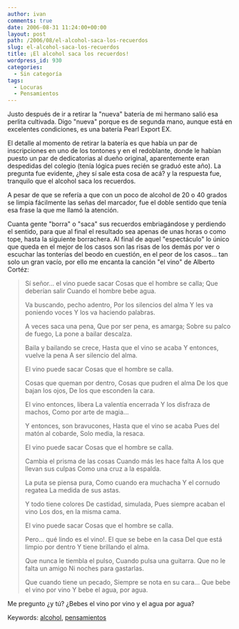 ```yaml
---
author: ivan
comments: true
date: 2006-08-31 11:24:00+00:00
layout: post
path: /2006/08/el-alcohol-saca-los-recuerdos
slug: el-alcohol-saca-los-recuerdos
title: ¡El alcohol saca los recuerdos!
wordpress_id: 930
categories:
  - Sin categoría
tags:
  - Locuras
  - Pensamientos
---
```


Justo después de ir a retirar la "nueva" batería de mi hermano salió esa perlita cultivada. Digo "nueva" porque es de segunda mano, aunque está en excelentes condiciones, es una batería Pearl Export EX.

El detalle al momento de retirar la batería es que había un par de inscripciones en uno de los tontones y en el redoblante, donde le habían puesto un par de dedicatorias al dueño original, aparentemente eran despedidas del colegio (tenía lógica pues recién se graduó este año). La pregunta fue evidente, ¿hey sí sale esta cosa de acá? y la respuesta fue, tranquilo que el alcohol saca los recuerdos.

A pesar de que se refería a que con un poco de alcohol de 20 o 40 grados se limpia fácilmente las señas del marcador, fue el doble sentido que tenía esa frase la que me llamó la atención.

Cuanta gente "borra" o "saca" sus recuerdos embriagándose y perdiendo el sentido, para que al final el resultado sea apenas de unas horas o como tope, hasta la siguiente borrachera. Al final de aquel "espectáculo" lo único que queda en el mejor de los casos son las risas de los demás por ver o escuchar las tonterías del beodo en cuestión, en el peor de los casos... tan solo un gran vacío, por ello me encanta la canción "el vino" de Alberto Cortéz:

<blockquote>Sí señor... el vino puede sacar
Cosas que el hombre se calla;
Que deberían salir
Cuando el hombre bebe agua.

Va buscando, pecho adentro,
Por los silencios del alma
Y les va poniendo voces
Y los va haciendo palabras.

A veces saca una pena,
Que por ser pena, es amarga;
Sobre su palco de fuego,
La pone a bailar descalza.

Baila y bailando se crece,
Hasta que el vino se acaba
Y entonces, vuelve la pena
A ser silencio del alma.

El vino puede sacar
Cosas que el hombre se calla.

Cosas que queman por dentro,
Cosas que pudren el alma
De los que bajan los ojos,
De los que esconden la cara.

El vino entonces, libera
La valentía encerrada
Y los disfraza de machos,
Como por arte de magia...

Y entonces, son bravucones,
Hasta que el vino se acaba
Pues del matón al cobarde,
Solo media, la resaca.

El vino puede sacar
Cosas que el hombre se calla.

Cambia el prisma de las cosas
Cuando más les hace falta
A los que llevan sus culpas
Como una cruz a la espalda.

La puta se piensa pura,
Como cuando era muchacha
Y el cornudo regatea
La medida de sus astas.

Y todo tiene colores
De castidad, simulada,
Pues siempre acaban el vino
Los dos, en la misma cama.

El vino puede sacar
Cosas que el hombre se calla.

Pero... qué lindo es el vino!.
El que se bebe en la casa
Del que está limpio por dentro
Y tiene brillando el alma.

Que nunca le tiembla el pulso,
Cuando pulsa una guitarra.
Que no le falta un amigo
Ni noches para gastarlas.

Que cuando tiene un pecado,
Siempre se nota en su cara...
Que bebe el vino por vino
Y bebe el agua, por agua.</blockquote>

Me pregunto ¿y tú? ¿Bebes el vino por vino y el agua por agua?

Keywords: [alcohol](https://www.technorati.com/tags/alcohol), [pensamientos](https://www.technorati.com/tags/pensamientos)

